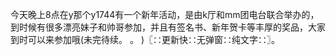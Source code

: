 今天晚上8点在y那个y1744有一个新年活动，是由k厅和mm团电台联合举办的，到时候有很多漂亮妹子和帅哥参加，并且有签名书、新年贺卡等丰厚的奖品，大家到时可以来参加哦(未完待续。
。
)〖∷更新快∷无弹窗∷纯文字∷〗。
